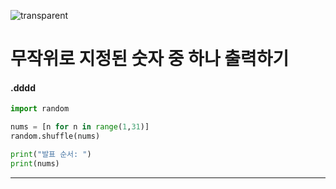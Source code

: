 ![transparent](https://capsule-render.vercel.app/api?type=transparent&fontColor=ffcc33&text=MinJun's%20GitHub%20&height=150&fontSize=60&desc=TIL&descAlignY=75&descAlign=60)

# 무작위로 지정된 숫자 중 하나 출력하기

#### .dddd
```python
import random

nums = [n for n in range(1,31)]
random.shuffle(nums)

print("발표 순서: ")
print(nums)
```

<hr>